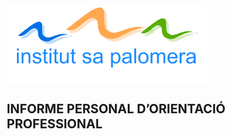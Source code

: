 
![logo](https://github.com/Christian270304/IPOP-1DAW/blob/main/logo-institut-sapalomera.png)

# INFORME PERSONAL D’ORIENTACIÓ PROFESSIONAL
